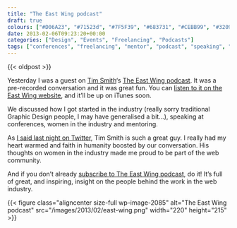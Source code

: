 ```yaml
---
title: "The East Wing podcast"
draft: true
colours: ["#D06A23", "#71523d", "#7F5F39", "#683731", "#CEBB99", "#320904", "#ffffff"]
date: 2013-02-06T09:23:20+00:00
categories: ["Design", "Events", "Freelancing", "Podcasts"]
tags: ["conferences", "freelancing", "mentor", "podcast", "speaking", "The East Wing", "women"]
---
```


{{< oldpost >}}

Yesterday I was a guest on [Tim Smith](http://twitter.com/ttimsmith)‘s [The East Wing podcast](http://theeastwing.net/). It was a pre-recorded conversation and it was great fun. You can [listen to it on the East Wing website](http://theeastwing.net/episodes/laura-kalbag), and it’ll be up on iTunes soon.

We discussed how I got started in the industry (really sorry traditional Graphic Design people, I may have generalised a bit…), speaking at conferences, women in the industry and mentoring.

As [I said last night on Twitter](https://twitter.com/laurakalbag/status/298862630506991616), Tim Smith is such a great guy. I really had my heart warmed and faith in humanity boosted by our conversation. His thoughts on women in the industry made me proud to be part of the web community.

And if you don’t already [subscribe to The East Wing podcast](https://itunes.apple.com/gb/podcast/the-east-wing/id503801143?mt=2), do it! It’s full of great, and inspiring, insight on the people behind the work in the web industry.

{{< figure class="aligncenter size-full wp-image-2085" alt="The East Wing podcast" src="/images/2013/02/east-wing.png" width="220" height="215" >}}


	